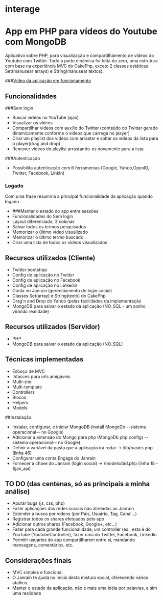 interage
========
# App em PHP para vídeos do Youtube com MongoDB
Aplicativo sobre PHP, para visualização e compartilhamento de vídeos do Youtube com Twitter.
Todo a parte dinâmica foi feita do zero, uma estrutura com base na experiência MVC do CakePhp, exceto 2 classes estáticas Set(manusear arrays) e String(manusear textos).

###[Vídeo da aplicação em funcionamento](http://www.screenr.com/zxp8)

## Funcionalidades

###Sem login
* Buscar vídeos no YouTube (ajax)
* Visualizar os vídeos
* Compartilhar vídeos com auxílio do Twitter (conteúdo do Twitter gerado dinamicamente conforme o vídeos que carrega no player)
* Criar um playlist dos vídeos com arrastar e soltar os vídeos da lista para o player(drag and drop)
* Remover vídeos do playlist arrastando-os novamente para a lista

###Autenticação
* Possibilita autenticação com 6 ferramentas (Google, Yahoo,OpenID, Twitter, Facebook, Linkin)

### Logado
Com uma frase resumiria a principal funcionalidade da aplicação quando logado
* ###Manter o estado do app entre sessões
* Funcionalidades do Sem login
* Layout diferenciado, 3 colunas
* Salvar todos os termos pesquisados
* Memorizar o último vídeo visualizado
* Memorizar o último termo buscado
* Criar uma lista de todos os vídeos visualizados

## Recursos utilizados (Cliente)
* Twitter bootstrap
* Config de aplicação no Twitter
* Config de aplicação no Facebook
* Config de aplicação no Linkedin
* Conta no Janrain (gerenciamento do login social)
* Classes Set(array) e String(texto) do CakePhp
* Drag'n and Drop do Yahoo (pelas facilidades da implementação
* MongoDB para salvar o estado da aplicação (NO_SQL - um sonho virando realidade)

## Recursos utilizados (Servidor)
* PHP
* MongoDB para salvar o estado da aplicação (NO_SQL)

## Técnicas implementadas
* Esboço de MVC
* .htacces para urls amigáveis
* Multi-site
* Multi-template
* Controllers
* Blocos
* Helpers
* Models

##Instalação
* Instalar, configurar, e iniciar MongoDB (install MongoDb --sistema operacional-- no Google)
* Adicionar a extensão do Mongo para php (MongoDb php config) --sistema operacional-- no Google)
* Definir a variável da pasta que a aplicação irá rodar -> /lib/basics.php (linha 46)
* Configurar uma conta Engage do Janrain
* Fornecer a chave do Janrain (login social) -> /models/bid.php (linha 18 - $jan_api)

## TO DO (das centenas, só as principais a minha análise)
* Apurar bugs (js, css, php)
* Fazer aplicações das redes sociais não atreladas ao Janrain
* Extender a busca por vídeos (por País, Usuário, Tag, Canal...)
* Registrar todos os shares efetuados pelo app
* Adicionar outros shares (Facebook, Google+, etc...)
* Fazer para cada grande funcionalidade, um controller (ex., esta é do YouTube (YoutubeController), fazer uma do Twitter, Facebook, Linkedin
* Permitir usuários do app compartilharem entre si, mandando mensagens, comentários, etc.

## Considerações finais
* MVC simples e funcional
* O Janrain te ajuda no inicio desta mistura social, oferecendo vários atalhos.
* Manter o estado da aplicação, não é mais uma idéia por palavras, e sim uma realidade

